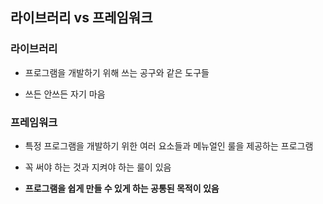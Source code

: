 ## 라이브러리 vs 프레임워크

### 라이브러리

* 프로그램을 개발하기 위해 쓰는 공구와 같은 도구들

* 쓰든 안쓰든 자기 마음



### 프레임워크

* 특정 프로그램을 개발하기 위한 여러 요소들과 메뉴얼인 룰을 제공하는 프로그램
* 꼭 써야 하는 것과 지켜야 하는 룰이 있음



* **프로그램을 쉽게 만들 수 있게 하는 공통된 목적이 있음**





